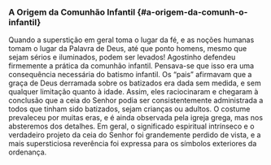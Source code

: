 ### A Origem da Comunhão Infantil {#a-origem-da-comunh-o-infantil}

Quando a superstição em geral toma o lugar da fé, e as noções humanas tomam o lugar da Palavra de Deus, até que ponto homens, mesmo que sejam sérios e iluminados, podem ser levados! Agostinho defendeu firmemente a prática da comunhão infantil. Pensava-se que isso era uma consequência necessária do batismo infantil. Os “pais” afirmavam que a graça de Deus derramada sobre os batizados era dada sem medida, e sem qualquer limitação quanto à idade. Assim, eles raciocinaram e chegaram à conclusão que a ceia do Senhor podia ser consistentemente administrada a todos que tinham sido batizados, sejam crianças ou adultos. O costume prevaleceu por muitas eras, e é ainda observada pela igreja grega, mas nos absteremos dos detalhes. Em geral, o significado espiritual intrínseco e o verdadeiro projeto da ceia do Senhor foi grandemente perdido de vista, e a mais supersticiosa reverência foi expressa para os símbolos exteriores da ordenança.